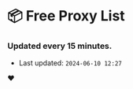 # :package: Free Proxy List
### Updated every 15 minutes.

- Last updated: `2024-06-10 12:27`

:heart:
